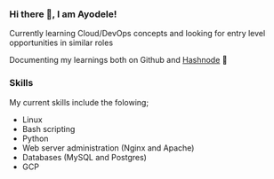 ### Hi there 👋, I am Ayodele! 

Currently learning Cloud/DevOps concepts and looking for entry level opportunities in similar roles

Documenting my learnings both on Github and [Hashnode](https://ayodelespencer.hashnode.dev) :closed_book:

### Skills

My current skills include the folowing;

- Linux
- Bash scripting
- Python
- Web server administration (Nginx and Apache)
- Databases (MySQL and Postgres)
- GCP


<!--
**ayodele-ademeso/ayodele-ademeso** is a ✨ _special_ ✨ repository because its `README.md` (this file) appears on your GitHub profile.

Here are some ideas to get you started:

- 🔭 I’m currently working on ...
- 🌱 I’m currently learning ...
- 👯 I’m looking to collaborate on ...
- 🤔 I’m looking for help with ...
- 💬 Ask me about ...
- 📫 How to reach me: ...
- 😄 Pronouns: ...
- ⚡ Fun fact: ...
-->
